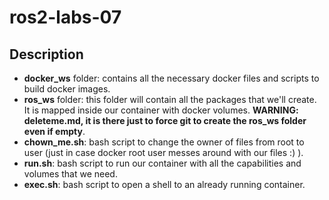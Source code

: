 # ros2-labs-07


## Description

- **docker_ws** folder: contains all the necessary docker files and scripts to build docker images.
- **ros_ws** folder: this folder will contain all the packages that we'll create. It is mapped inside our container with docker volumes. **WARNING: deleteme.md, it is there just to force git to create the ros_ws folder even if empty**.
- **chown_me.sh**: bash script to change the owner of files from root to user (just in case docker root user messes around with our files :) ).
- **run.sh**: bash script to run our container with all the capabilities and volumes that we need.
- **exec.sh**: bash script to open a shell to an already running container.

